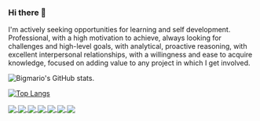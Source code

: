 ### Hi there 👋

I'm actively seeking opportunities for learning and self development.
Professional, with a high motivation to achieve, always looking for challenges and high-level goals, with analytical, proactive reasoning, with excellent interpersonal relationships, with a willingness and ease to acquire knowledge, focused on adding value to any project in which I get involved.

![Bigmario's GitHub stats](https://github-readme-stats-bigmario.vercel.app/api?username=bigmario&show_icons=true&theme=merko).

[![Top Langs](https://github-readme-stats-bigmario.vercel.app/api/top-langs/?username=bigmario&langs_count=10&theme=merko)](https://github.com/bigmario/github-readme-stats)


<a href="https://github.com/bigmario/Python_Cardio">
  <img align="center" src="https://github-readme-stats-bigmario.vercel.app/api/pin/?username=bigmario&repo=Python_Cardio&theme=merko" />
</a>
<a href="https://github.com/bigmario/Calculo_Basico">
  <img align="center" src="https://github-readme-stats-bigmario.vercel.app/api/pin/?username=bigmario&repo=Calculo_Basico&theme=merko" />
</a>
<a href="https://github.com/bigmario/web_scraper">
  <img align="center" src="https://github-readme-stats-bigmario.vercel.app/api/pin/?username=bigmario&repo=web_scraper&theme=merko" />
</a>
<a href="https://github.com/bigmario/crud-click-pythonr">
  <img align="center" src="https://github-readme-stats-bigmario.vercel.app/api/pin/?username=bigmario&repo=crud-click-python&theme=merko" />
</a>
<a href="https://github.com/bigmario/data_structures_python">
  <img align="center" src="https://github-readme-stats-bigmario.vercel.app/api/pin/?username=bigmario&repo=data_structures_python&theme=merko" />
</a>
<a href="https://github.com/bigmario/linear_regression_Python">
  <img align="center" src="https://github-readme-stats-bigmario.vercel.app/api/pin/?username=bigmario&repo=linear_regression_Python&theme=merko" />
</a>
<a href="https://github.com/bigmario/linear_regression_GO">
  <img align="center" src="https://github-readme-stats-bigmario.vercel.app/api/pin/?username=bigmario&repo=linear_regression_GO&theme=merko" />
</a>

<!--
**bigmario/bigmario** is a ✨ _special_ ✨ repository because its `README.md` (this file) appears on your GitHub profile.

Here are some ideas to get you started:

- 🔭 I’m currently working on ...
- 🌱 I’m currently learning ...
- 👯 I’m looking to collaborate on ...
- 🤔 I’m looking for help with ...
- 💬 Ask me about ...
- 📫 How to reach me: ...
- 😄 Pronouns: ...
- ⚡ Fun fact: ...
-->
